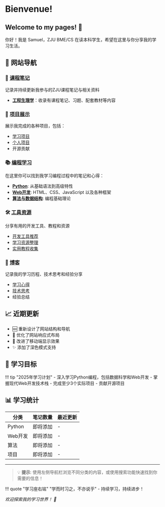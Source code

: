 # Bienvenue!

## Welcome to my pages! 👋

你好！我是 Samuel，ZJU BME/CS 在读本科学生，希望在这里与你分享我的学习生活。

## 🎯 网站导航

<div class="home-cards">   
  <div class="home-card">   
    <h3>📝 <a href="notes/">课程笔记</a></h3>   
    <p>记录并持续更新我参与的ZJU课程笔记与相关资料</p>   
    <ul>   
      <li><strong><a href="notes/bme/engineering-physiology/">工程生理学</a></strong>：收录有课程笔记、习题、配套教材等内容</li>   
    </ul>   
  </div>

<div class="home-card">   
    <h3>🚀 <a href="projects/">项目展示</a></h3>   
    <p>展示我完成的各种项目，包括：</p>   
    <ul>   
      <li><a href="projects/project-a/">学习项目</a></li>   
      <li><a href="projects/project-b/">个人项目</a></li>   
      <li>开源贡献</li>   
    </ul>   
  </div>

<div class="home-cards">   
  <div class="home-card">   
    <h3>📚 <a href="programming/">编程学习</a></h3>   
    <p>在这里你可以找到我学习编程过程中的笔记和心得：</p>   
    <ul>   
      <li><strong><a href="programming/python/">Python</a></strong>: 从基础语法到高级特性</li>   
      <li><strong><a href="programming/web-development/">Web开发</a></strong>: HTML、CSS、JavaScript 以及各种框架</li>   
      <li><strong><a href="programming/algorithms/">算法与数据结构</a></strong>: 编程基础理论</li>   
    </ul>   
  </div>

<div class="home-card">   
    <h3>🛠️ <a href="tools/">工具资源</a></h3>   
    <p>分享有用的开发工具、教程和资源</p>   
    <ul>   
      <li><a href="tools/development-tools/">开发工具推荐</a></li>   
      <li><a href="tools/useful-resources/">学习资源整理</a></li>   
      <li><a href="tools/tutorials/">实用教程收集</a></li>   
    </ul>   
  </div>

<div class="home-card">   
    <h3>📝 <a href="blog/">博客</a></h3>   
    <p>记录我的学习历程、技术思考和经验分享</p>   
    <ul>   
      <li><a href="blog/2025/learning-journey/">学习心得</a></li>   
      <li><a href="blog/tech-thoughts/">技术思考</a></li>   
      <li>经验总结</li>   
    </ul>   
  </div> 
</div>

## 📈 近期更新

- 🆕 重新设计了网站结构和导航
- 🔧 优化了网站响应式布局
- 📱 改进了移动端显示效果
- ✨ 添加了深色模式支持

## 🌟 学习目标

!!! tip "2025年学习计划" - 深入学习Python编程，包括数据科学和Web开发 - 掌握现代Web开发技术栈 - 完成至少3个实际项目 - 贡献开源项目

## 📊 学习统计


| 分类    | 笔记数量 | 最近更新 |
| ------- | -------- | -------- |
| Python  | 即将添加 | -        |
| Web开发 | 即将添加 | -        |
| 算法    | 即将添加 | -        |
| 项目    | 即将添加 | -        |

---

> 💡 **提示**: 使用左侧导航栏浏览不同分类的内容，或使用搜索功能快速找到你需要的信息！

!!! quote "学习座右铭" "学而时习之，不亦说乎" - 持续学习，持续进步！

*欢迎探索我的学习世界！ 🚀*
